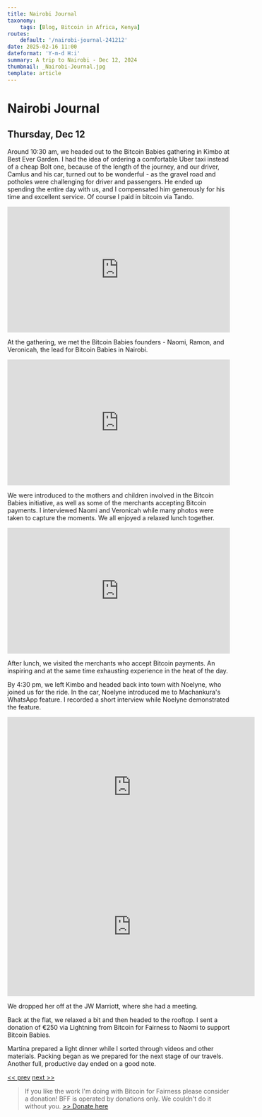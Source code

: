 ```yaml
---
title: Nairobi Journal
taxonomy:
    tags: [Blog, Bitcoin in Africa, Kenya]
routes:
    default: '/nairobi-journal-241212'
date: 2025-02-16 11:00
dateformat: 'Y-m-d H:i'
summary: A trip to Nairobi - Dec 12, 2024
thumbnail: _Nairobi-Journal.jpg
template: article
---
```


# Nairobi Journal

## Thursday, Dec 12

Around 10:30 am, we headed out to the Bitcoin Babies gathering in Kimbo at Best Ever Garden. I had the idea of ordering a comfortable Uber taxi instead of a cheap Bolt one, because of the length of the journey, and our driver, Camlus and his car, turned out to be wonderful - as the gravel road and potholes were challenging for driver and passengers. He ended up spending the entire day with us, and I compensated him generously for his time and excellent service. Of course I paid in bitcoin via Tando.

<div style="padding:56.25% 0 0 0;position:relative;"><iframe src="https://player.vimeo.com/video/1038824329?badge=0&amp;autopause=0&amp;player_id=0&amp;app_id=58479" frameborder="0" allow="autoplay; fullscreen; picture-in-picture; clipboard-write; encrypted-media" style="position:absolute;top:0;left:0;width:100%;height:100%;" title="241212-19"></iframe></div><script src="https://player.vimeo.com/api/player.js"></script>

At the gathering, we met the Bitcoin Babies founders - Naomi, Ramon, and Veronicah, the lead for Bitcoin Babies in Nairobi. 

<div style="padding:56.25% 0 0 0;position:relative;"><iframe src="https://player.vimeo.com/video/1038824066?badge=0&amp;autopause=0&amp;player_id=0&amp;app_id=58479" frameborder="0" allow="autoplay; fullscreen; picture-in-picture; clipboard-write; encrypted-media" style="position:absolute;top:0;left:0;width:100%;height:100%;" title="241212-25-1-Naomi-Veronica-1"></iframe></div><script src="https://player.vimeo.com/api/player.js"></script>

We were introduced to the mothers and children involved in the Bitcoin Babies initiative, as well as some of the merchants accepting Bitcoin payments. I interviewed Naomi and Veronicah while many photos were taken to capture the moments. We all enjoyed a relaxed lunch together.

<div style="padding:56.25% 0 0 0;position:relative;"><iframe src="https://player.vimeo.com/video/1038824280?badge=0&amp;autopause=0&amp;player_id=0&amp;app_id=58479" frameborder="0" allow="autoplay; fullscreen; picture-in-picture; clipboard-write; encrypted-media" style="position:absolute;top:0;left:0;width:100%;height:100%;" title="241212-36"></iframe></div><script src="https://player.vimeo.com/api/player.js"></script>

After lunch, we visited the merchants who accept Bitcoin payments. An inspiring and at the same time exhausting experience in the heat of the day.

By 4:30 pm, we left Kimbo and headed back into town with Noelyne, who joined us for the ride. In the car, Noelyne introduced me to Machankura's WhatsApp feature. I recorded a short interview while Noelyne demonstrated the feature. 

<iframe width="560" height="315" src="https://www.youtube.com/embed/XzXfd237XVo" title="YouTube video player" frameborder="0" allow="accelerometer; autoplay; clipboard-write; encrypted-media; gyroscope; picture-in-picture; web-share" allowfullscreen></iframe>

<iframe width="560" height="315" src="https://www.youtube.com/embed/A0IXFvzbTXg" title="YouTube video player" frameborder="0" allow="accelerometer; autoplay; clipboard-write; encrypted-media; gyroscope; picture-in-picture; web-share" allowfullscreen></iframe>

We dropped her off at the JW Marriott, where she had a meeting. 

Back at the flat, we relaxed a bit and then headed to the rooftop. I sent a donation of €250 via Lightning from Bitcoin for Fairness to Naomi to support Bitcoin Babies.

Martina prepared a light dinner while I sorted through videos and other materials. Packing began as we prepared for the next stage of our travels. Another full, productive day ended on a good note.

[<< prev](/nairobi-journal-241211) [next >>](/nairobi-journal-241213)

> If you like the work I'm doing with Bitcoin for Fairness please consider a donation! BFF is operated by donations only. We couldn't do it without you. [>> Donate here](https://bffbtc.org/donate/)